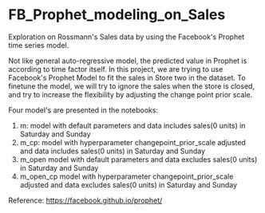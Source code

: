 # FB_Prophet_modeling_on_Sales
Exploration on Rossmann's Sales data by using the Facebook's Prophet time series model.

Not like general auto-regressive model, the predicted value in Prophet is according to time factor itself. In this project, we are trying to use Facebook's Prophet Model to fit the sales in Store two in the dataset. To finetune the model, we will try to ignore the sales when the store is closed, and try to increase the flexibility by adjusting the change point prior scale.

Four model's are presented in the notebooks:

1. m:
model with default parameters and data includes sales(0 units) in Saturday and Sunday 
2. m_cp:
model with hyperparameter changepoint_prior_scale adjusted and data includes sales(0 units) in Saturday and Sunday 
3. m_open
model with default parameters and data excludes sales(0 units) in Saturday and Sunday 
4. m_open_cp
model with hyperparameter changepoint_prior_scale adjusted and data excludes sales(0 units) in Saturday and Sunday 

Reference:
https://facebook.github.io/prophet/
